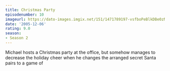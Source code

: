 ```yaml
---
title: Christmas Party
episodenumber: 10
imageurl: https://dato-images.imgix.net/151/1471789197-vsfboPeBlkDBe0zNdBk0GnYNTde.jpg?ixlib=rb-1.1.0&ch=DPR%2CWidth&auto=compress%2Cformat
date: '2005-12-06'
rating: 9.0
season:
- Season 2
---
```


Michael hosts a Christmas party at the office, but somehow manages to decrease the holiday cheer when he changes the arranged secret Santa pairs to a game of